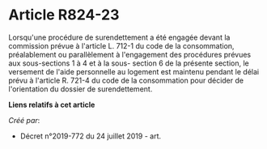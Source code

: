 # Article R824-23

Lorsqu'une procédure de surendettement a été engagée devant la commission prévue à l'article L. 712-1 du code de la
consommation, préalablement ou parallèlement à l'engagement des procédures prévues aux sous-sections 1 à 4 et à la sous-
section 6 de la présente section, le versement de l'aide personnelle au logement est maintenu pendant le délai prévu à
l'article R. 721-4 du code de la consommation pour décider de l'orientation du dossier de surendettement.

**Liens relatifs à cet article**

_Créé par_:

  - Décret n°2019-772 du 24 juillet 2019 - art.
